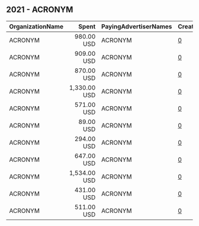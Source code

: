 ## 2021 - ACRONYM 
|OrganizationName|Spent|PayingAdvertiserNames|CreativeUrls|Impressions|Genders|AgeBrackets|CountryCodes|BillingAddresses|CandidateBallotInformation|
|:---|---:|:---|:---|---:|:---|:---|:---|:---|:---|
|ACRONYM|980.00 USD|ACRONYM|[0](https://www.snap.com/political-ads/asset/4c53e4ef94dc2f25228317634e8ddc1671a23a8d33a7b344da5e6d02651a9372?mediaType=jpg)|130,147||18+|united states|US||
|ACRONYM|909.00 USD|ACRONYM|[0](https://www.snap.com/political-ads/asset/c7e0fdb745fc70b17ae7fd62e7bdb94d2691e8d18e1b72c7ea49e3a3dd1ffa7f?mediaType=jpg)|86,953||18+|united states|US||
|ACRONYM|870.00 USD|ACRONYM|[0](https://www.snap.com/political-ads/asset/b58a9441deeaaf425162b4691139b578a96fb6341e1356f9d3cd2439a4f1cbd9?mediaType=mp4)|175,268||18+|united states|US||
|ACRONYM|1,330.00 USD|ACRONYM|[0](https://www.snap.com/political-ads/asset/4ff1c61db34be20804a9d2365ac0b9836bd286c36ee7543c1689ddc656391b69?mediaType=jpg)|202,689||18+|united states|US||
|ACRONYM|571.00 USD|ACRONYM|[0](https://www.snap.com/political-ads/asset/c77e5592e6158c9160ef139019258dbd64f35b4505a615eff0bd386aa7d481df?mediaType=jpg)|69,537||18+|united states|US||
|ACRONYM|89.00 USD|ACRONYM|[0](https://www.snap.com/political-ads/asset/7b119ccdcff704ccc3ecd15c9a2f705ca5e94ba8300e454d537b7f02b02ccd23?mediaType=mp4)|5,610||18+|united states|US||
|ACRONYM|294.00 USD|ACRONYM|[0](https://www.snap.com/political-ads/asset/7b119ccdcff704ccc3ecd15c9a2f705ca5e94ba8300e454d537b7f02b02ccd23?mediaType=mp4)|24,903||18+|united states|US||
|ACRONYM|647.00 USD|ACRONYM|[0](https://www.snap.com/political-ads/asset/510ce19605f411943e04c9d94ff05b54d26f2ce8b2f9766d90aa01772ae00e1f?mediaType=jpg)|53,981||18+|united states|US||
|ACRONYM|1,534.00 USD|ACRONYM|[0](https://www.snap.com/political-ads/asset/01ee6f586d07c2d855a499889991178c34e995778777151eb8de484c735be69e?mediaType=mp4)|90,622||18+|united states|US||
|ACRONYM|431.00 USD|ACRONYM|[0](https://www.snap.com/political-ads/asset/98a6882104b1c956757b39fd9c0d1975c8af0a11cc86ac2be9f74de1dafe5ddc?mediaType=jpg)|34,989||18+|united states|US||
|ACRONYM|511.00 USD|ACRONYM|[0](https://www.snap.com/political-ads/asset/d4de44b206f6462b24a0e097ba581d24cdaaafb51d2de8aabe841726464d0e2f?mediaType=mp4)|48,799||18+|united states|US||
